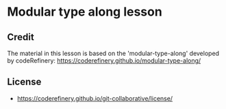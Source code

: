 # Modular type along lesson

## Credit
The material in this lesson is based on the 'modular-type-along' developed by codeRefinery: https://coderefinery.github.io/modular-type-along/

## License

- https://coderefinery.github.io/git-collaborative/license/
